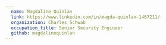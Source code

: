 ```yaml
---
  name: Magdaline Quinlan
  link: https://www.linkedin.com/in/magda-quinlan-1467211/
  organization: Charles Schwab
  occupation_title: Senior Security Engineer
  github: magdalinequinlan
---
```

